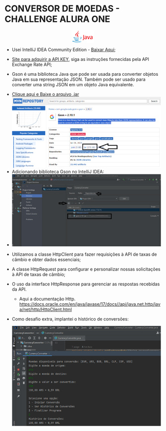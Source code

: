 # CONVERSOR DE MOEDAS - CHALLENGE ALURA ONE

<p align="center">
  <img align="center" alt="Java" height="40" src="https://github.com/IvoJucaBezerra/CurrencyConverter/blob/master/img/JavaLogo.png">
</p>

* Usei IntelliJ IDEA Community Edition - [Baixar Aqui](https://www.jetbrains.com/pt-br/idea/download/?section=windows);
* [Site para adquirir a API KEY](https://www.exchangerate-api.com//), siga as instruções fornecidas pela API Exchange Rate API;

* Gson é uma biblioteca Java que pode ser usada para converter objetos Java em sua representação JSON. Também pode ser usado para converter uma string JSON em um objeto Java equivalente.
- [Clique aqui e Baixe o arquivo .jar](https://mvnrepository.com/artifact/com.google.code.gson/gson/2.10.1) ![](https://github.com/IvoJucaBezerra/CurrencyConverter/blob/master/img/MVNRepository-Baixar%20arquivo%20JAR.png)
- Adicionando biblioteca Gson no IntelliJ IDEA:
-  ![](https://github.com/IvoJucaBezerra/CurrencyConverter/blob/master/img/adicionandoArquivoJAR-Gson.png)

* Utilizamos a classe HttpClient para fazer requisições à API de taxas de câmbio e obter dados essenciais;
* A classe HttpRequest para configurar e personalizar nossas solicitações à API de taxas de câmbio;
* O uso da interface HttpResponse para gerenciar as respostas recebidas da API.
  - Aqui a documentação Http. https://docs.oracle.com/en/java/javase/17/docs//api/java.net.http/java/net/http/HttpClient.html
* Como desafio extra, implantei o histórico de conversões:
  
  ![HISTÓRICO DE CONVERSÕES](https://github.com/IvoJucaBezerra/CurrencyConverter/blob/master/img/historicoDeConversoes1.png)

